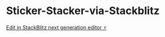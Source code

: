 # Sticker-Stacker-via-Stackblitz

[Edit in StackBlitz next generation editor ⚡️](https://stackblitz.com/~/github.com/Sheyshu/Sticker-Stacker-via-Stackblitz)